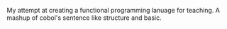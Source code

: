 My attempt at creating a functional programming lanuage for teaching. A mashup of cobol's sentence like structure and basic.
